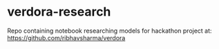 # verdora-research
Repo containing notebook researching models for hackathon project at: https://github.com/ribhavsharma/verdora 
